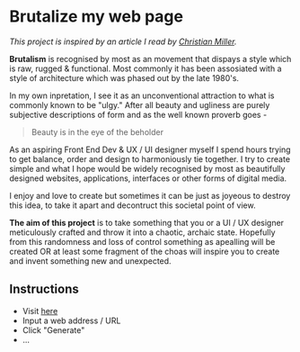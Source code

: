 # Brutalize my web page

*This project is inspired by an article I read by
[Christian Miller](https://medium.com/attack-the-front/how-to-brutalize-the-web-e06b22f7de57#.efdxzxlkh).*


**Brutalism** is recognised by most as an movement that dispays a style which is raw, rugged & functional.
Most commonly it has been assosiated with a style of architecture which was phased out by the late 1980's.

In my own inpretation, I see it as an unconventional attraction to what is commonly known to be "ulgy."
After all beauty and ugliness are purely subjective descriptions of form and as the well known proverb goes -

>Beauty is in the eye of the beholder

As an aspiring Front End Dev & UX / UI designer myself I spend hours trying to get balance, order and design to harmoniously tie together.
I try to create simple and what I hope would be widely recognised by most as beautifully designed websites, applications,
interfaces or other forms of digital media.

I enjoy and love to create but sometimes it can be just as joyeous to destroy this idea, to take it apart and decontruct this societal point of view.


**The aim of this project** is to take something that you or a UI / UX designer meticulously crafted and throw it into a chaotic, archaic
state. Hopefully from this randomness and loss of control something as apealling will be created
OR at least some fragment of the choas will inspire you to create and invent something new and unexpected.


## Instructions

* Visit [here](http://#)
* Input a web address / URL
* Click "Generate"
* ...


